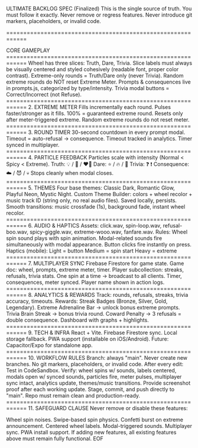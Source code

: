 ULTIMATE BACKLOG SPEC (Finalized)
This is the single source of truth.
You must follow it exactly.
Never remove or regress features.
Never introduce git markers, placeholders, or invalid code.

============================================================

CORE GAMEPLAY ============================================================
Wheel has three slices: Truth, Dare, Trivia.
Slice labels must always be visually centered and styled cohesively (readable font, proper color contrast).
Extreme-only rounds = Truth/Dare only (never Trivia).
Random extreme rounds do NOT reset Extreme Meter.
Prompts & consequences live in prompts.js, categorized by type/intensity.
Trivia modal buttons = Correct/Incorrect (not Refuse).
============================================================ 2. EXTREME METER
Fills incrementally each round.
Pulses faster/stronger as it fills.
100% = guaranteed extreme round.
Resets only after meter-triggered extreme.
Random extreme rounds do not reset meter.
============================================================ 3. ROUND TIMER
30-second countdown in every prompt modal.
Timeout = auto-refusal → consequence.
Timeout tracked in analytics.
Timer synced in multiplayer.
============================================================ 4. PARTICLE FEEDBACK
Particles scale with intensity (Normal < Spicy < Extreme).
Truth: 💡 / 💋 / ❤️‍🔥
Dare: ⭐ / 🔥 / 🔗
Trivia: ❓ ❗
Consequence: ☁️ / 😈 / 💀
Stops cleanly when modal closes.
============================================================ 5. THEMES
Four base themes: Classic Dark, Romantic Glow, Playful Neon, Mystic Night.
Custom Theme Builder: colors + wheel recolor + music track ID (string only, no real audio files).
Saved locally, persists.
Smooth transitions: music crossfade (1s), background fade, instant wheel recolor.
============================================================ 6. AUDIO & HAPTICS
Assets: click.wav, spin-loop.wav, refusal-boo.wav, spicy-giggle.wav, extreme-wooo.wav, fanfare.wav.
Rules:
Wheel spin sound plays with spin animation.
Modal-related sounds fire simultaneously with modal appearance.
Button clicks fire instantly on press.
Haptics (mobile):
Light = button
Medium = spin start
Heavy = extreme
============================================================ 7. MULTIPLAYER SYNC
Firebase Firestore for game state.
Game doc: wheel, prompts, extreme meter, timer.
Player subcollection: streaks, refusals, trivia stats.
One spin at a time → broadcast to all clients.
Timer, consequences, meter synced.
Player name shown in action logs.
============================================================ 8. ANALYTICS & REWARDS
Track: rounds, refusals, streaks, trivia accuracy, timeouts.
Rewards:
Streak Badges (Bronze, Silver, Gold, Legendary).
Extreme Adrenaline Bar → unlock bonus extreme prompts.
Trivia Brain Streak → bonus trivia round.
Coward Penalty → 3 refusals = double consequence.
Dashboard with graphs + highlights.
============================================================ 9. TECH & INFRA
React + Vite.
Firebase Firestore sync.
Local storage fallback.
PWA support (installable on iOS/Android).
Future: Capacitor/Expo for standalone app.
============================================================ 10. WORKFLOW RULES
Branch: always "main". Never create new branches.
No git markers, placeholders, or invalid code.
After every edit:
Test in CodeSandbox.
Verify: wheel spins w/ sounds, labels centered, modals open w/ synced sounds, particles fire, meter pulses, multiplayer sync intact, analytics update, themes/music transitions.
Provide screenshot proof after each working update.
Stage, commit, and push directly to "main". Repo must remain clean and production-ready.
============================================================ 11. SAFEGUARD CLAUSE
Never remove or disable these features:

Wheel spin noises.
Swipe-based spin physics.
Confetti burst on extreme announcement.
Centered wheel labels.
Modal-triggered sounds.
Multiplayer sync.
PWA install support.
If adding new features, all existing features above must remain fully functional.
EOF
